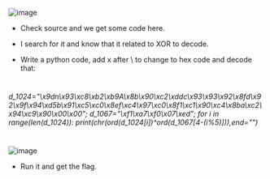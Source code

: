 ![image](https://github.com/nhattanhh/CTF/assets/130430279/4b0705f1-0968-4abd-95d0-f2a7425edfb1)


- Check source and we get some code here.
  
- I search for it and know that it related to XOR to decode.
  
- Write a python code, add x after \ to change to hex code and decode that:
  
#
 *d_1024="\x9dn\x93\xc8\xb2\xb9A\x8b\x90\xc2\xddc\x93\x93\x92\x8fd\x92\x9f\x94\xd5b\x91\xc5\xc0\x8ef\xc4\x97\xc0\x8f1\xc1\x90\xc4\x8ba\xc2\x94\xc9\x90\x00\x00";
  d_1067="\xf1\xa7\xf0\x07\xed";
  for i in range(len(d_1024)): 
    print(chr(ord(d_1024[i])^ord(d_1067[4-(i%5)])),end="")*
#

  ![image](https://github.com/nhattanhh/CTF/assets/130430279/2d9cf36a-8539-472f-af78-4196031f873d)


- Run it and get the flag.
